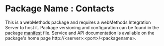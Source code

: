 # Package Name : Contacts
This is a webMethods package and requires a webMethods Integration Server to host it. Package versioning and configuration can be found in the package [manifest](./Contacts/manifest.v3) file. Service and API documentation is available on the package's home page http://&lt;server&gt;:&lt;port&gt;/&lt;packagename>.